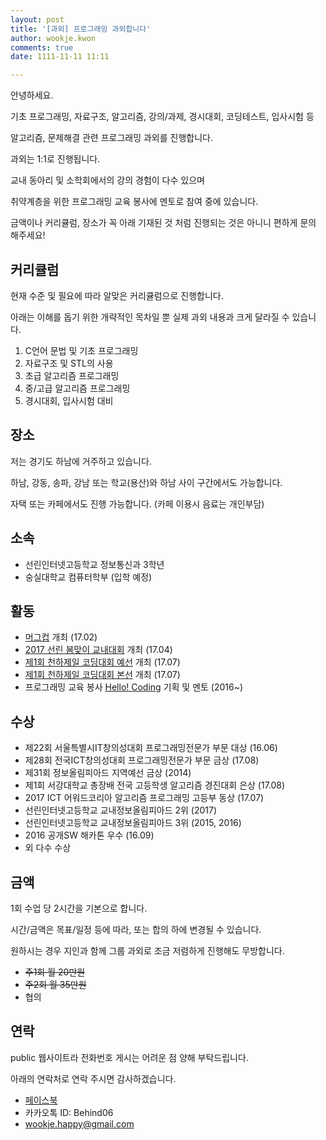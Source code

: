 ```yaml
---
layout: post
title: '[과외] 프로그래밍 과외합니다'
author: wookje.kwon
comments: true
date: 1111-11-11 11:11

---
```


안녕하세요.

기초 프로그래밍, 자료구조, 알고리즘, 강의/과제, 경시대회, 코딩테스트, 입사시험 등

알고리즘, 문제해결 관련 프로그래밍 과외를 진행합니다. 

과외는 1:1로 진행됩니다.

교내 동아리 및 소학회에서의 강의 경험이 다수 있으며

취약계층을 위한 프로그래밍 교육 봉사에 멘토로 참여 중에 있습니다.

금액이나 커리큘럼, 장소가 꼭 아래 기재된 것 처럼 진행되는 것은 아니니 편하게 문의 해주세요!

## 커리큘럼

현재 수준 및 필요에 따라 알맞은 커리큘럼으로 진행합니다.

아래는 이해를 돕기 위한 개략적인 목차일 뿐 실제 과외 내용과 크게 달라질 수 있습니다.

1. C언어 문법 및 기초 프로그래밍
2. 자료구조 및 STL의 사용
3. 초급 알고리즘 프로그래밍
4. 중/고급 알고리즘 프로그래밍
5. 경시대회, 입사시험 대비

## 장소

저는 경기도 하남에 거주하고 있습니다.

하남, 강동, 송파, 강남 또는 학교(용산)와 하남 사이 구간에서도 가능합니다.

자택 또는 카페에서도 진행 가능합니다. (카페 이용시 음료는 개인부담)

## 소속

* 선린인터넷고등학교 정보통신과 3학년
* 숭실대학교 컴퓨터학부 (입학 예정)

## 활동

* [머그컵](https://www.acmicpc.net/contest/view/213) 개최 (17.02)
* [2017 선린 봄맞이 교내대회](https://www.acmicpc.net/contest/view/221) 개최 (17.04)
* [제1회 천하제일 코딩대회 예선](https://www.acmicpc.net/contest/view/241) 개최 (17.07)
* [제1회 천하제일 코딩대회 본선](https://www.acmicpc.net/contest/view/242) 개최 (17.07)
* 프로그래밍 교육 봉사 [Hello! Coding](http://hellocoding.io) 기획 및 멘토 (2016~)

## 수상

* 제22회 서울특별시IT창의성대회 프로그래밍전문가 부문 대상 (16.06)
* 제28회 전국ICT창의성대회 프로그래밍전문가 부문 금상 (17.08)
* 제31회 정보올림피아드 지역예선 금상 (2014)
* 제1회 서강대학교 총장배 전국 고등학생 알고리즘 경진대회 은상 (17.08)
* 2017 ICT 어워드코리아 알고리즘 프로그래밍 고등부 동상 (17.07)
* 선린인터넷고등학교 교내정보올림피아드 2위 (2017)
* 선린인터넷고등학교 교내정보올림피아드 3위 (2015, 2016)
* 2016 공개SW 해카톤 우수 (16.09)
* 외 다수 수상

## 금액

1회 수업 당 2시간을 기본으로 합니다.

시간/금액은 목표/일정 등에 따라, 또는 합의 하에 변경될 수 있습니다.

원하시는 경우 지인과 함께 그룹 과외로 조금 저렴하게 진행해도 무방합니다.

* ~~주1회 월 20만원~~
* ~~주2회 월 35만원~~
* 협의

## 연락

public 웹사이트라 전화번호 게시는 어려운 점 양해 부탁드립니다.

아래의 연락처로 연락 주시면 감사하겠습니다.

* [페이스북](https://www.facebook.com/profile.php?id=100008317802738)
* 카카오톡 ID: Behind06
* [wookje.happy@gmail.com](wookje.happy@gmail.com)